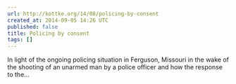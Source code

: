 ```yaml
---
url: http://kottke.org/14/08/policing-by-consent
created_at: 2014-09-05 14:26 UTC
published: false
title: Policing by consent
tags: []
---
```


In light of the ongoing policing situation in Ferguson, Missouri in the wake of the shooting of an unarmed man by a police officer and how the response to the…
